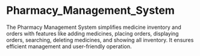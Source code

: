 # Pharmacy_Management_System
The Pharmacy Management System simplifies medicine inventory and orders with features like adding medicines, placing orders, displaying orders, searching, deleting medicines, and showing all inventory. It ensures efficient management and user-friendly operation.
